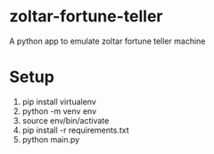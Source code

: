 # zoltar-fortune-teller
A python app to emulate zoltar fortune teller machine

# Setup

1. pip install virtualenv
2. python -m venv env
3. source env/bin/activate
4. pip install -r requirements.txt
5. python main.py
